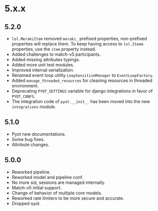 # 5.x.x

## 5.2.0

- `lol.MerakiItem` removed `meraki_` prefixed properties, non-prefixed properties will replace them. To keep having access to `lol.Item`s properties, use the `item` property instead.
- Added challenges to match-v5 participants.
- Added missing attributes typings.
- Added more unit test modules.
- Improved internal serialization.
- Renamed event loop utility `LoopSensitiveManager` to `EventLoopFactory`.
- Added `manage_threaded_resources` for cleaning resources in threaded environment.
- Deprecating `PYOT_SETTINGS` variable for django integrations in favor of `PYOT_CONFS`.
- The integration code of `pyot.__init__` has been moved into the new `integrations` module.

## 5.1.0

- Pyot new documentations.
- Some bug fixes.
- Attribute changes.

## 5.0.0

- Reworked pipeline.
- Reworked model and pipeline conf.
- No more sid, sessions are managed internally.
- Match-v5 initial support.
- Change of behavior of multiple core models.
- Reworked rate limiters to be more secure and accurate.
- Dropped syot.
